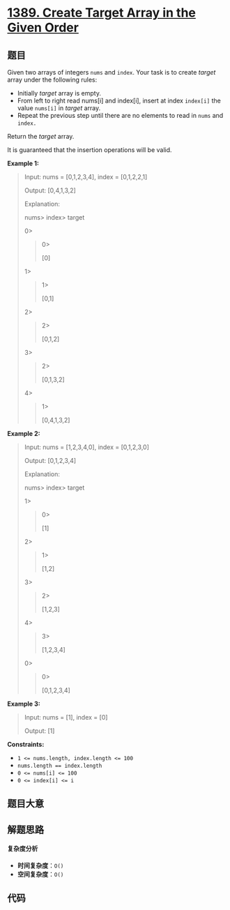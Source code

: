 # [1389. Create Target Array in the Given Order](https://leetcode.com/problems/create-target-array-in-the-given-order/)

## 题目

Given two arrays of integers `nums` and `index`. Your task is to create
_target_ array under the following rules:

- Initially _target_ array is empty.
- From left to right read nums[i] and index[i], insert at index `index[i]` the value `nums[i]` in _target_ array.
- Repeat the previous step until there are no elements to read in `nums` and `index.`

Return the _target_ array.

It is guaranteed that the insertion operations will be valid.

**Example 1:**

> Input: nums = [0,1,2,3,4], index = [0,1,2,2,1]
>
> Output: [0,4,1,3,2]
>
> Explanation:
>
> nums>
> index>
> target
>
> 0>
>
> > 0>
> >
> > [0]
>
> 1>
>
> > 1>
> >
> > [0,1]
>
> 2>
>
> > 2>
> >
> > [0,1,2]
>
> 3>
>
> > 2>
> >
> > [0,1,3,2]
>
> 4>
>
> > 1>
> >
> > [0,4,1,3,2]

**Example 2:**

> Input: nums = [1,2,3,4,0], index = [0,1,2,3,0]
>
> Output: [0,1,2,3,4]
>
> Explanation:
>
> nums>
> index>
> target
>
> 1>
>
> > 0>
> >
> > [1]
>
> 2>
>
> > 1>
> >
> > [1,2]
>
> 3>
>
> > 2>
> >
> > [1,2,3]
>
> 4>
>
> > 3>
> >
> > [1,2,3,4]
>
> 0>
>
> > 0>
> >
> > [0,1,2,3,4]

**Example 3:**

> Input: nums = [1], index = [0]
>
> Output: [1]

**Constraints:**

- `1 <= nums.length, index.length <= 100`
- `nums.length == index.length`
- `0 <= nums[i] <= 100`
- `0 <= index[i] <= i`

## 题目大意

## 解题思路

#### 复杂度分析

- **时间复杂度**：`O()`
- **空间复杂度**：`O()`

## 代码

```javascript

```
